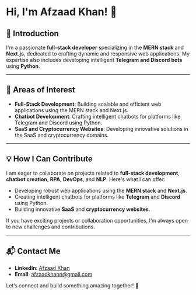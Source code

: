 # Hi, I'm Afzaad Khan! 👋

## 🌟 Introduction

I'm a passionate **full-stack developer** specializing in the **MERN stack** and **Next.js**, dedicated to crafting dynamic and responsive web applications. My expertise also includes developing intelligent **Telegram and Discord bots** using **Python**.


---

## 🚀 Areas of Interest

- **Full-Stack Development**: Building scalable and efficient web applications using the MERN stack and Next.js.
- **Chatbot Development**: Crafting intelligent chatbots for platforms like Telegram and Discord using Python.
- **SaaS and Cryptocurrency Websites**: Developing innovative solutions in the SaaS and cryptocurrency domains.

---

## 💡 How I Can Contribute

I am eager to collaborate on projects related to **full-stack development**, **chatbot creation**, **RPA**, **DevOps**, and **NLP**. Here's what I can offer:

- Developing robust web applications using the **MERN stack** and **Next.js**.
- Creating intelligent chatbots for platforms like **Telegram** and **Discord** using Python.
- Building innovative **SaaS** and **cryptocurrency websites**.

If you have exciting projects or collaboration opportunities, I’m always open to new challenges and contributions.

---

## 📬 Contact Me

- **LinkedIn**: [Afzaad Khan](https://www.linkedin.com/in/afzaad-khan-a7a540261/)
- **Email**: afzaadkhann@gmail.com

Let’s connect and build something amazing together! 🚀
